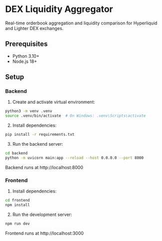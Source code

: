# DEX Liquidity Aggregator

Real-time orderbook aggregation and liquidity comparison for Hyperliquid and Lighter DEX exchanges.

## Prerequisites

- Python 3.10+
- Node.js 18+

## Setup

### Backend

1. Create and activate virtual environment:
```bash
python3 -m venv .venv
source .venv/bin/activate  # On Windows: .venv\Scripts\activate
```

2. Install dependencies:
```bash
pip install -r requirements.txt
```

3. Run the backend server:
```bash
cd backend
python -m uvicorn main:app --reload --host 0.0.0.0 --port 8000
```

Backend runs at http://localhost:8000

### Frontend

1. Install dependencies:
```bash
cd frontend
npm install
```

2. Run the development server:
```bash
npm run dev
```

Frontend runs at http://localhost:3000
